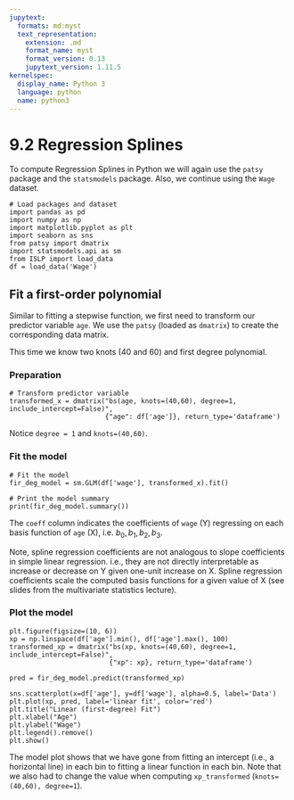 ```yaml
---
jupytext:
  formats: md:myst
  text_representation:
    extension: .md
    format_name: myst
    format_version: 0.13
    jupytext_version: 1.11.5
kernelspec:
  display_name: Python 3
  language: python
  name: python3
---
```


# 9.2 Regression Splines

To compute Regression Splines in Python we will again use the `patsy` package and the `statsmodels` package. Also, we continue using the `Wage` dataset. 

```{code-cell}
# Load packages and dataset
import pandas as pd
import numpy as np
import matplotlib.pyplot as plt
import seaborn as sns
from patsy import dmatrix
import statsmodels.api as sm
from ISLP import load_data
df = load_data('Wage')
```

## Fit a first-order polynomial

Similar to fitting a stepwise function, we first need to transform our predictor variable `age`. We use the `patsy` (loaded as `dmatrix`) to create the corresponding data matrix. 

This time we know two knots (40 and 60) and first degree polynomial.

### Preparation

```{code-cell}
# Transform predictor variable
transformed_x = dmatrix("bs(age, knots=(40,60), degree=1, include_intercept=False)",
                        {"age": df['age']}, return_type='dataframe')
```

Notice `degree = 1` and `knots=(40,60)`.

### Fit the model

```{code-cell}
# Fit the model
fir_deg_model = sm.GLM(df['wage'], transformed_x).fit()

# Print the model summary
print(fir_deg_model.summary())
```

The `coeff` column indicates the coefficients of `wage` (Y) regressing on each basis function of `age` (X), i.e. $b_0, b_1, b_2, b_3$. 

Note, spline regression coefficients are not analogous to slope coefficients in simple linear regression. i.e., they are not directly interpretable as increase or decrease on Y given one-unit increase on X. Spline regression coefficients scale the computed basis functions for a given value of X (see slides from the multivariate statistics lecture).


### Plot the model

```{code-cell}
plt.figure(figsize=(10, 6))
xp = np.linspace(df['age'].min(), df['age'].max(), 100)
transformed_xp = dmatrix("bs(xp, knots=(40,60), degree=1, include_intercept=False)",
                         {"xp": xp}, return_type='dataframe')

pred = fir_deg_model.predict(transformed_xp)

sns.scatterplot(x=df['age'], y=df['wage'], alpha=0.5, label='Data')
plt.plot(xp, pred, label='linear fit', color='red')
plt.title("Linear (first-degree) Fit")
plt.xlabel("Age")
plt.ylabel("Wage")
plt.legend().remove()
plt.show()
```

The model plot shows that we have gone from fitting an intercept (i.e., a horizontal line) in each bin to fitting a linear function in each bin. Note that we also had to change the value when computing `xp_transformed` (`knots=(40,60), degree=1`).